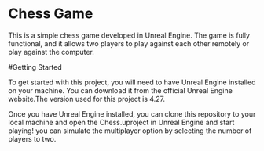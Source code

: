 # Chess Game


This is a simple chess game developed in Unreal Engine. The game is fully functional, and it allows two players to play against each other remotely or play against the computer.

#Getting Started

To get started with this project, you will need to have Unreal Engine installed on your machine. You can download it from the official Unreal Engine website.The version used for this project is 4.27.

Once you have Unreal Engine installed, you can clone this repository to your local machine
and open the Chess.uproject in Unreal Engine and start playing!
you can simulate the multiplayer option by selecting the number of players to two.

